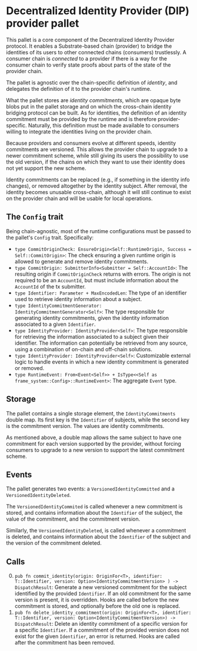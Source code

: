 # Decentralized Identity Provider (DIP) provider pallet

This pallet is a core component of the Decentralized Identity Provider protocol.
It enables a Substrate-based chain (provider) to bridge the identities of its users to other connected chains (consumers) trustlessly.
A consumer chain is *connected* to a provider if there is a way for the consumer chain to verify state proofs about parts of the state of the provider chain.

The pallet is agnostic over the chain-specific definition of *identity*, and delegates the definition of it to the provider chain's runtime.

What the pallet stores are *identity commitments*, which are opaque byte blobs put in the pallet storage and on which the cross-chain identity bridging protocol can be built.
As for identities, the definition of an identity commitment must be provided by the runtime and is therefore provider-specific.
Naturally, this definition must be made available to consumers willing to integrate the identities living on the provider chain.

Because providers and consumers evolve at different speeds, identity commitments are versioned.
This allows the provider chain to upgrade to a newer commitment scheme, while still giving its users the possibility to use the old version, if the chains on which they want to use their identity does not yet support the new scheme.

Identity commitments can be replaced (e.g., if something in the identity info changes), or removed altogether by the identity subject.
After removal, the identity becomes unusable cross-chain, although it will still continue to exist on the provider chain and will be usable for local operations.

## The `Config` trait

Being chain-agnostic, most of the runtime configurations must be passed to the pallet's `Config` trait. Specifically:

* `type CommitOriginCheck: EnsureOrigin<Self::RuntimeOrigin, Success = Self::CommitOrigin>`: The check ensuring a given runtime origin is allowed to generate and remove identity commitments.
* `type CommitOrigin: SubmitterInfo<Submitter = Self::AccountId>`: The resulting origin if `CommitOriginCheck` returns with errors. The origin is not required to be an `AccountId`, but must include information about the `AccountId` of the tx submitter.
* `type Identifier: Parameter + MaxEncodedLen`: The type of an identifier used to retrieve identity information about a subject.
* `type IdentityCommitmentGenerator: IdentityCommitmentGenerator<Self>`: The type responsible for generating identity commitments, given the identity information associated to a given `Identifier`.
* `type IdentityProvider: IdentityProvider<Self>`: The type responsible for retrieving the information associated to a subject given their identifier. The information can potentially be retrieved from any source, using a combination of on-chain and off-chain solutions.
* `type IdentityProvider: IdentityProvider<Self>`: Customizable external logic to handle events in which a new identity commitment is generated or removed.
* `type RuntimeEvent: From<Event<Self>> + IsType<<Self as frame_system::Config>::RuntimeEvent>`: The aggregate `Event` type.

## Storage

The pallet contains a single storage element, the `IdentityCommitments` double map.
Its first key is the `Identifier` of subjects, while the second key is the commitment version.
The values are identity commitments.

As mentioned above, a double map allows the same subject to have one commitment for each version supported by the provider, without forcing consumers to upgrade to a new version to support the latest commitment scheme.

## Events

The pallet generates two events: a `VersionedIdentityCommitted` and a `VersionedIdentityDeleted`.

The `VersionedIdentityCommited` is called whenever a new commitment is stored, and contains information about the `Identifier` of the subject, the value of the commitment, and the commitment version.

Similarly, the `VersionedIdentityDeleted`, is called whenever a commitment is deleted, and contains information about the `Identifier` of the subject and the version of the commitment deleted.

## Calls

0. `pub fn commit_identity(origin: OriginFor<T>, identifier: T::Identifier, version: Option<IdentityCommitmentVersion> ) -> DispatchResult`: Generate a new versioned commitment for the subject identified by the provided `Identifier`. If an old commitment for the same version is present, it is overridden. Hooks are called before the new commitment is stored, and optionally before the old one is replaced.
1. `pub fn delete_identity_commitment(origin: OriginFor<T>, identifier: T::Identifier, version: Option<IdentityCommitmentVersion>) -> DispatchResult`: Delete an identity commitment of a specific version for a specific `Identifier`. If a commitment of the provided version does not exist for the given `Identifier`, an error is returned. Hooks are called after the commitment has been removed.
